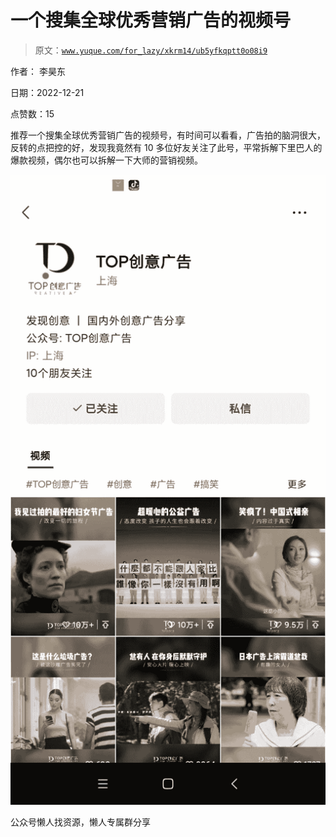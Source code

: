 # 一个搜集全球优秀营销广告的视频号

> 原文：[`www.yuque.com/for_lazy/xkrm14/ub5yfkqptt0o08i9`](https://www.yuque.com/for_lazy/xkrm14/ub5yfkqptt0o08i9)



作者： 李昊东



日期：2022-12-21



点赞数：15

<ne-card data-card-name="hr" data-card-type="block" id="VglXz" data-event-boundary="card">

推荐一个搜集全球优秀营销广告的视频号，有时间可以看看，广告拍的脑洞很大，反转的点把控的好，发现我竟然有 10 多位好友关注了此号，平常拆解下里巴人的爆款视频，偶尔也可以拆解一下大师的营销视频。



<ne-card data-card-name="image" data-card-type="inline" id="vKm7V" data-event-boundary="card">![](img/d16f12537eea3131d77b3ddcead7142b.png)</ne-card>

<ne-card data-card-name="hr" data-card-type="block" id="R7Lop" data-event-boundary="card">

公众号懒人找资源，懒人专属群分享

</ne-card></ne-card>